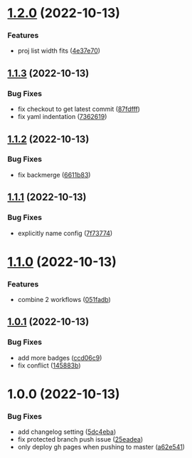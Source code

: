 # [1.2.0](https://github.com/Tony-Feng/tony-feng.github.io/compare/v1.1.3...v1.2.0) (2022-10-13)


### Features

* proj list width fits ([4e37e70](https://github.com/Tony-Feng/tony-feng.github.io/commit/4e37e706662d03abd1f8b3a63908e45727f239ab))

## [1.1.3](https://github.com/Tony-Feng/tony-feng.github.io/compare/v1.1.2...v1.1.3) (2022-10-13)


### Bug Fixes

* fix checkout to get latest commit ([87fdfff](https://github.com/Tony-Feng/tony-feng.github.io/commit/87fdfff75ca68dbcbd9c13a817f7b6028aefb015))
* fix yaml indentation ([7362619](https://github.com/Tony-Feng/tony-feng.github.io/commit/7362619d61ff965ecb13bbfc30d6c9c91f54531b))

## [1.1.2](https://github.com/Tony-Feng/tony-feng.github.io/compare/v1.1.1...v1.1.2) (2022-10-13)


### Bug Fixes

* fix backmerge ([6611b83](https://github.com/Tony-Feng/tony-feng.github.io/commit/6611b83508bd3e14f0a96459f2b82cecd79938b4))

## [1.1.1](https://github.com/Tony-Feng/tony-feng.github.io/compare/v1.1.0...v1.1.1) (2022-10-13)


### Bug Fixes

* explicitly name config ([7f73774](https://github.com/Tony-Feng/tony-feng.github.io/commit/7f737745333fe5c97ef90e67f113f862777f280f))

# [1.1.0](https://github.com/Tony-Feng/tony-feng.github.io/compare/v1.0.1...v1.1.0) (2022-10-13)


### Features

* combine 2 workflows ([051fadb](https://github.com/Tony-Feng/tony-feng.github.io/commit/051fadb37a9d6a12ed953798ad229bd16bfec929))

## [1.0.1](https://github.com/Tony-Feng/tony-feng.github.io/compare/v1.0.0...v1.0.1) (2022-10-13)


### Bug Fixes

* add more badges ([ccd06c9](https://github.com/Tony-Feng/tony-feng.github.io/commit/ccd06c9a8483c309e6ad085c85578202f288b603))
* fix conflict ([145883b](https://github.com/Tony-Feng/tony-feng.github.io/commit/145883bd9b23cf2b56d845bcd39657e0b032caf9))

# 1.0.0 (2022-10-13)


### Bug Fixes

* add changelog setting ([5dc4eba](https://github.com/Tony-Feng/tony-feng.github.io/commit/5dc4eba6f90e804414545188810b13a18d25379c))
* fix protected branch push issue ([25eadea](https://github.com/Tony-Feng/tony-feng.github.io/commit/25eadeaf1522060f2d9ccc503364242544fad50b))
* only deploy gh pages when pushing to master ([a62e541](https://github.com/Tony-Feng/tony-feng.github.io/commit/a62e541c548c30d33c7ddbefa98fdf4de8c7c897))
